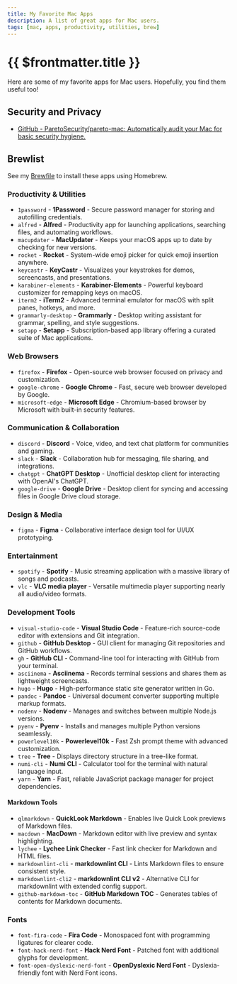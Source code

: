 ```yaml
---
title: My Favorite Mac Apps
description: A list of great apps for Mac users.
tags: [mac, apps, productivity, utilities, brew]
---
```


# {{ $frontmatter.title }}

Here are some of my favorite apps for Mac users. Hopefully, you find them useful too!


## Security and Privacy

* [GitHub - ParetoSecurity/pareto-mac: Automatically audit your Mac for basic security hygiene.](https://github.com/paretoSecurity/pareto-mac)


## Brewlist

See my [Brewfile](../../Brewfile) to install these apps using Homebrew.


### Productivity & Utilities

* `1password` - **1Password** - Secure password manager for storing and autofilling credentials.
* `alfred` - **Alfred** - Productivity app for launching applications, searching files, and automating workflows.
* `macupdater` - **MacUpdater** - Keeps your macOS apps up to date by checking for new versions.
* `rocket` - **Rocket** - System-wide emoji picker for quick emoji insertion anywhere.
* `keycastr` - **KeyCastr** - Visualizes your keystrokes for demos, screencasts, and presentations.
* `karabiner-elements` - **Karabiner-Elements** - Powerful keyboard customizer for remapping keys on macOS.
* `iterm2` - **iTerm2** - Advanced terminal emulator for macOS with split panes, hotkeys, and more.
* `grammarly-desktop` - **Grammarly** - Desktop writing assistant for grammar, spelling, and style suggestions.
* `setapp` - **Setapp** - Subscription-based app library offering a curated suite of Mac applications.


### Web Browsers

* `firefox` - **Firefox** - Open-source web browser focused on privacy and customization.
* `google-chrome` - **Google Chrome** - Fast, secure web browser developed by Google.
* `microsoft-edge` - **Microsoft Edge** - Chromium-based browser by Microsoft with built-in security features.


### Communication & Collaboration

* `discord` - **Discord** - Voice, video, and text chat platform for communities and gaming.
* `slack` - **Slack** - Collaboration hub for messaging, file sharing, and integrations.
* `chatgpt` - **ChatGPT Desktop** - Unofficial desktop client for interacting with OpenAI's ChatGPT.
* `google-drive` - **Google Drive** - Desktop client for syncing and accessing files in Google Drive cloud storage.


### Design & Media

* `figma` - **Figma** - Collaborative interface design tool for UI/UX prototyping.


### Entertainment

* `spotify` - **Spotify** - Music streaming application with a massive library of songs and podcasts.
* `vlc` - **VLC media player** - Versatile multimedia player supporting nearly all audio/video formats.


### Development Tools

* `visual-studio-code` - **Visual Studio Code** - Feature-rich source-code editor with extensions and Git integration.
* `github` - **GitHub Desktop** - GUI client for managing Git repositories and GitHub workflows.
* `gh` - **GitHub CLI** - Command-line tool for interacting with GitHub from your terminal.
* `asciinema` - **Asciinema** - Records terminal sessions and shares them as lightweight screencasts.
* `hugo` - **Hugo** - High-performance static site generator written in Go.
* `pandoc` - **Pandoc** - Universal document converter supporting multiple markup formats.
* `nodenv` - **Nodenv** - Manages and switches between multiple Node.js versions.
* `pyenv` - **Pyenv** - Installs and manages multiple Python versions seamlessly.
* `powerlevel10k` - **Powerlevel10k** - Fast Zsh prompt theme with advanced customization.
* `tree` - **Tree** - Displays directory structure in a tree-like format.
* `numi-cli` - **Numi CLI** - Calculator tool for the terminal with natural language input.
* `yarn` - **Yarn** - Fast, reliable JavaScript package manager for project dependencies.


#### Markdown Tools

* `qlmarkdown` - **QuickLook Markdown** - Enables live Quick Look previews of Markdown files.
* `macdown` - **MacDown** - Markdown editor with live preview and syntax highlighting.
* `lychee` - **Lychee Link Checker** - Fast link checker for Markdown and HTML files.
* `markdownlint-cli` - **markdownlint CLI** - Lints Markdown files to ensure consistent style.
* `markdownlint-cli2` - **markdownlint CLI v2** - Alternative CLI for markdownlint with extended config support.
* `github-markdown-toc` - **GitHub Markdown TOC** - Generates tables of contents for Markdown documents.


### Fonts

* `font-fira-code` - **Fira Code** - Monospaced font with programming ligatures for clearer code.
* `font-hack-nerd-font` - **Hack Nerd Font** - Patched font with additional glyphs for development.
* `font-open-dyslexic-nerd-font` - **OpenDyslexic Nerd Font** - Dyslexia-friendly font with Nerd Font icons.
